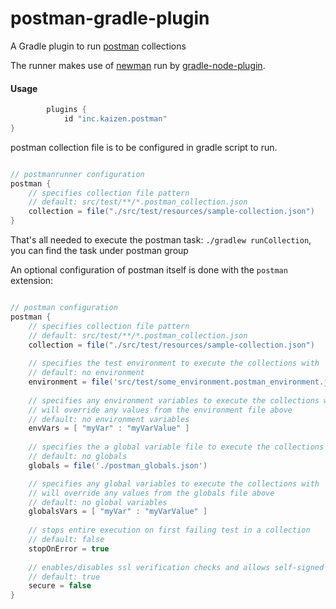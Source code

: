 # postman-gradle-plugin

A Gradle plugin to run [postman](https://www.postman.com/) collections

The runner makes use of [newman](https://github.com/postmanlabs/newman) run by [gradle-node-plugin](https://github.com/node-gradle/gradle-node-plugin).


#### Usage

```groovy
        plugins {
            id "inc.kaizen.postman"
}
```
postman collection file is to be configured in gradle script to run.

```groovy

// postmanrunner configuration
postman {
    // specifies collection file pattern
    // default: src/test/**/*.postman_collection.json
    collection = file("./src/test/resources/sample-collection.json")
}

```

That's all needed to execute the postman task:
`./gradlew runCollection`, you can find the task under postman group


An optional configuration of postman itself is done with the `postman` extension:

```groovy

// postman configuration
postman {
    // specifies collection file pattern
    // default: src/test/**/*.postman_collection.json
    collection = file("./src/test/resources/sample-collection.json")
    
    // specifies the test environment to execute the collections with
    // default: no environment
    environment = file('src/test/some_environment.postman_environment.json')
    
    // specifies any environment variables to execute the collections with
    // will override any values from the environment file above
    // default: no environment variables
    envVars = [ "myVar" : "myVarValue" ]
    
    // specifies the a global variable file to execute the collections with
    // default: no globals
    globals = file('./postman_globals.json')

    // specifies any global variables to execute the collections with
    // will override any values from the globals file above
    // default: no global variables
    globalsVars = [ "myVar" : "myVarValue" ]
    
    // stops entire execution on first failing test in a collection
    // default: false
    stopOnError = true
   
    // enables/disables ssl verification checks and allows self-signed certificates
    // default: true
    secure = false
}

```


